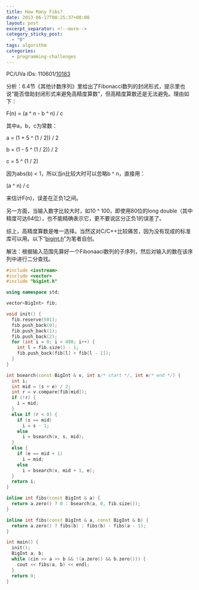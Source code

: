 ```yaml
---
title: How Many Fibs?
date: 2013-06-17T00:25:37+08:00
layout: post
excerpt_separator: <!--more-->
category_sticky_post:
  - "0"
tags: algorithm
categories:
  - programming-challenges
---
```

PC/UVa IDs: 110601/<a href="http://uva.onlinejudge.org/index.php?option=com_onlinejudge&#038;Itemid=8&#038;page=show_problem&#038;problem=1124" target="_blank">10183</a>

分析：6.4节《其他计数序列》里给出了Fibonacci数列的封闭形式，提示里也说“能否借助封闭形式来避免高精度算数”，但高精度算数还是无法避免。理由如下：<!--more-->


  
F(n) = (a ^ n - b ^ n) / c
  
其中a，b，c为常数：
  
a = (1 + 5 ^ (1 / 2)) / 2
  
b = (1 - 5 ^ (1 / 2)) / 2
  
c = 5 ^ (1 / 2)
  
因为abs(b) < 1，所以当n比较大时可以忽略b ^ n，直接用：
  
(a ^ n) / c
  
来估计F(n)，误差在正负1之间。
  
另一方面，当输入数字比较大时，如10 ^ 100，即使用80位的long double（其中精度可达64位），也不能精确表示它，更不要说区分正负1的误差了。
  
综上，高精度算数是唯一选择。当然这对C/C++比较痛苦，因为没有现成的标准库可以用。以下“<a href="https://code.google.com/p/programming-challenges-robert/source/browse/bigint.h" target="_blank">bigint.h</a>”为笔者自创。
  
解法：根据输入范围先算好一个Fibonaaci数列的子序列，然后对输入的数在该序列中进行二分查找。

```cpp
#include <iostream>
#include <vector>
#include "bigint.h"

using namespace std;

vector<BigInt> fib;

void init() {
  fib.reserve(501);
  fib.push_back(0);
  fib.push_back(1);
  fib.push_back(2);
  for (int i = 0; i < 498; i++) {
    int l = fib.size() - 1;
    fib.push_back(fib[l] + fib[l - 1]);
  }
}

int bsearch(const BigInt & v, int s/* start */, int e/* end */) {
  int i;
  int mid = (s + e) / 2;
  int r = v.compare(fib[mid]);
  if (!r) {
    i = mid;
  }
  else if (r < 0) {
    if (s == mid)
      i = s - 1;
    else
      i = bsearch(v, s, mid);
  }
  else {
    if (e == mid + 1)
      i = mid;
    else
      i = bsearch(v, mid + 1, e);
  }
  return i;
}

inline int fibs(const BigInt & a) {
  return a.zero() ? 0 : bsearch(a, 0, fib.size());
}

inline int fibs(const BigInt & a, const BigInt & b) {
  return a.zero() ? fibs(b) : fibs(b) - fibs(a - 1);
}

int main() {
  init();
  BigInt a, b;
  while (cin >> a >> b && !(a.zero() && b.zero())) {
    cout << fibs(a, b) << endl;
  }
  return 0;
}
```

